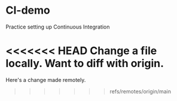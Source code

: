 # CI-demo
Practice setting up Continuous Integration

<<<<<<< HEAD
Change a file locally. Want to diff with origin.
=======
Here's a change made remotely.
>>>>>>> refs/remotes/origin/main
